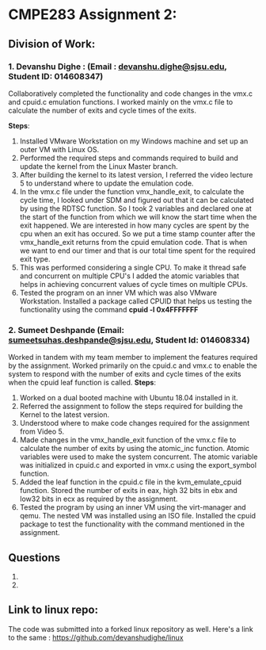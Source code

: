 
# CMPE283 Assignment 2:


## Division of Work:

###   1. Devanshu Dighe : (Email : devanshu.dighe@sjsu.edu, Student ID: 014608347)
Collaboratively completed the functionality and code changes in the vmx.c and cpuid.c emulation functions. I worked mainly on the vmx.c file to calculate the number of exits and cycle times of the exits. 

__Steps__: 
1) Installed VMware Workstation on my Windows machine and set up an outer VM with Linux OS.
2) Performed the required steps and commands required to build and update the kernel from the Linux Master branch.
3) After building the kernel to its latest version, I referred the video lecture 5 to understand where to update the emulation code.
4) In the vmx.c file under the function vmx_handle_exit, to calculate the cycle time, I looked under SDM and figured out that it can be calculated by using the RDTSC function. So I took 2 variables and declared one at the start of the function from which we will know the start time when the exit happened. We are interested in how many cycles are spent by the cpu when an exit has occured. So we put a time stamp counter after the vmx_handle_exit returns from the cpuid emulation code. That is when we want to end our timer and that is our total time spent for the required exit type.
5) This was performed considering a single CPU. To make it thread safe and concurrent on multiple CPU's I added the atomic variables that helps in achieving concurrent values of cycle times on multiple CPUs. 
6) Tested the program on an inner VM which was also VMware Workstation. Installed a package called CPUID that helps us testing the functionality using the command **cpuid -l 0x4FFFFFFF**
             

###   2. Sumeet Deshpande (Email: sumeetsuhas.deshpande@sjsu.edu, Student Id: 014608334)
Worked in tandem with my team member to implement the features required by the assignment. Worked primarily on the cpuid.c and vmx.c to enable the system to respond with the number of exits and cycle times of the exits when the cpuid leaf function is called.
__Steps__:
1) Worked on a dual booted machine with Ubuntu 18.04 installed in it.
2) Referred the assignment to follow the steps required for building the Kernel to the latest version.
3) Understood where to make code changes required for the assignment from Video 5.
4) Made changes in the vmx_handle_exit function of the vmx.c file to calculate the number of exits by using the atomic_inc function. Atomic variables were used to make the system concurrent. The atomic variable was initialized in cpuid.c and exported in vmx.c using the export_symbol function. 
5) Added the leaf function in the cpuid.c file in the kvm_emulate_cpuid function. Stored the number of exits in eax, high 32 bits in ebx and low32 bits in ecx as required by the assignment.
6) Tested the program by using an inner VM using the virt-manager and qemu. The nested VM was installed using an ISO file. Installed the cpuid package to test the functionality with the command mentioned in the assignment.


## Questions
1) 
2) 
  
## Link to linux repo:
The code was submitted into a forked linux repository as well. Here's a link to the same : https://github.com/devanshudighe/linux
